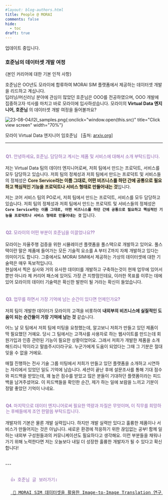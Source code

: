 ```yaml
---
#layout: blog-authors.html
title: People @ MORAI
comments: false
hide:
  - toc
draft: true
---
```


업데이트 중입니다.
 
### 호준님의 데이터셋 개발 여정
{본인 커리어에 대한 기본 인적 사항}

호준님은 OO년도 모라이에 합류하여 MORAI SIM 플랫폼에서 제공하는 데이터셋 개발을 리드하고 계십니다.<br>
딥러닝/머신러닝 분야에 관심이 많았던 호준님은 OOO를 전공하였으며, OOO  개발에 집중하고자 석사를 마치고 바로 모라이에 입사하셨습니다.
모라이의 **Virtual Data 엔지니어, 호준님** 의 데이터셋 개발 여정을 들어볼까요? 

![23-08-04/I2I_samples.png](hojun.jpg){:onclick="window.open(this.src)" title="Click view screen" width="70%"}
<figcaption> 모라이 Virtual Data 엔지니어 임호준님 &nbsp; [출처: <a href="https://arxiv.org/pdf/2101.08629.pdf" target="_blank"> arxiv.org</a>]</figcaption>

---
<br>

<h3 spellcheck="true" data-content-editable-leaf="true" contenteditable="false" style="max-width: 100%; width: 100%; white-space: pre-wrap; word-break: break-word; caret-color: rgb(55, 53, 47); padding: 3px 2px; font-family: Roboto, -apple-system, BlinkMacSystemFont, &quot;Segoe UI&quot;, Helvetica, &quot;Apple Color Emoji&quot;, Arial, sans-serif, &quot;Segoe UI Emoji&quot;, &quot;Segoe UI Symbol&quot;; font-weight: 550; font-size: 1em; line-height: 1.3; margin: 0px;"><span style="font-weight:550;color:rgba(144, 101, 176, 1);fill:rgba(144, 101, 176, 1)" data-token-index="0" class="notion-enable-hover">Q1. 안녕하세요, 호준님. 담당하고 계시는 제품 및 서비스에 대해서 소개 부탁드립니다.
</span></h3>

저는 Virtual Data 팀의 데이터 엔지니어로써, 저희 팀에서 만드는 프로덕트, 서비스를 모두 담당하고 있습니다. 저희 팀의 정체성과 저희 팀에서 만드는 프로덕트 및 서비스들의 정체성은 <span style="font-weight:600;background:rgba(251, 243, 219, 1)" data-token-index="1" class="notion-enable-hover">Core Service라는 이름 그대로, 어떤 비즈니스를 하던 간에 공통으로 필요하고 핵심적인 기능을 프로덕트나 서비스 형태로 만들어내는 것</span>입니다.

저는 코어 서비스 팀의 PO로서, 저희 팀에서 만드는 프로덕트, 서비스를 모두 담당하고 있습니다. 저희 팀의 정체성과 저희 팀에서 만드는 프로덕트 및 서비스들의 정체성은 **`Core Service라는 이름 그대로, 어떤 비즈니스를 하던 간에 공통으로 필요하고 핵심적인 기능을 프로덕트나 서비스 형태로 만들어내는 것`** 입니다.

<div spellcheck="true" placeholder=" " data-content-editable-leaf="true" contenteditable="false" style="max-width: 100%; width: 100%; white-space: pre-wrap; word-break: break-word; caret-color: rgb(55, 53, 47); padding: 3px 2px; min-height: 1em; color: rgb(55, 53, 47); -webkit-text-fill-color: rgba(55, 53, 47, 0.5);"></div>

<h3 spellcheck="true" data-content-editable-leaf="true" contenteditable="false" style="max-width: 100%; width: 100%; white-space: pre-wrap; word-break: break-word; caret-color: rgb(55, 53, 47); padding: 3px 2px; font-family: Roboto, -apple-system, BlinkMacSystemFont, &quot;Segoe UI&quot;, Helvetica, &quot;Apple Color Emoji&quot;, Arial, sans-serif, &quot;Segoe UI Emoji&quot;, &quot;Segoe UI Symbol&quot;; font-weight: 600; font-size: 1em; line-height: 1.3; margin: 0px;"><span style="font-weight:550;color:rgba(144, 101, 176, 1);fill:rgba(144, 101, 176, 1)" data-token-index="0" class="notion-enable-hover">Q2. 모라이의 어떤 부분이 호준님을 이끌었나요?? 
</span></h3>

모라이는 자율주행 검증을 위한 시뮬레이션 플랫폼을 풀스택으로 개발하고 있어요. 풀스택이란 말은 제품에 들어가는 모든 기술적 요소를 A 부터 Z까지 자체 개발하고 있다는 의미이기도 합니다. 
그중에서도  MORAI SIM에서 제공하는 가상의 데이터셋에 대한 기술력은 매우 독보적입니다. <br>
현실에서 찍은 실사와 거의 유사한 데이터를 개발하고 구축하는것이 현재 업무에 있어서 뿐만 아니라 제 커리어 패스에 있어도 가장 큰 지향점인데요, 이러한 목표를 이루는 데에 있어 모라이의 데이터 기술력은 확신한 발판이 될 거라는 확신이 들었습니다.

<div spellcheck="true" placeholder=" " data-content-editable-leaf="true" contenteditable="false" style="max-width: 100%; width: 100%; white-space: pre-wrap; word-break: break-word; caret-color: rgb(55, 53, 47); padding: 3px 2px; min-height: 1em; color: rgb(55, 53, 47); -webkit-text-fill-color: rgba(55, 53, 47, 0.5);"></div>

<h3 spellcheck="true" data-content-editable-leaf="true" contenteditable="false" style="max-width: 100%; width: 100%; white-space: pre-wrap; word-break: break-word; caret-color: rgb(55, 53, 47); padding: 3px 2px; font-family: Roboto, -apple-system, BlinkMacSystemFont, &quot;Segoe UI&quot;, Helvetica, &quot;Apple Color Emoji&quot;, Arial, sans-serif, &quot;Segoe UI Emoji&quot;, &quot;Segoe UI Symbol&quot;; font-weight: 600; font-size: 1em; line-height: 1.3; margin: 0px;"><span style="font-weight:550;color:rgba(144, 101, 176, 1);fill:rgba(144, 101, 176, 1)" data-token-index="0" class="notion-enable-hover">Q3. 업무를 하면서 가장 기억에 남는 순간이 있다면 언제인가요? 
</span></h3>

저희 팀이 개발한 데이터가 모라이의 고객을 비롯하여 **내외부의 비즈니스에 실질적인 도움이 되는 순간들이 가장 기억에 남는 것** 같습니다. 

어느 날 모 팀에서 저희 팀에 미팅을 요청했는데, 알고보니 저희가 만들고 있던 제품이 딱 필요했던 거예요. 당시 그 팀에서는 고객사를 사용자로 하는 웹사이트를 만드는데 회원가입과 인증 관련된 기능이 필요한 상황이었어요. 그래서 저희가 개발한 제품을 소개해드리니 딱이라고 말씀주시더라구요. 누군가에게 도움이 되었다는 그때 그 기분은 절대 잊을 수 없을 거에요.

매월 진행하는 전사 기술 그룹 미팅에서 저희가 만들고 있던 플랫폼을 소개하고 시연하는 자리에서 있었던 일도 기억에 남습니다. 세션이 끝난 후에 설문조사를 통해 기대 점수와 피드백을 받았는데, 꽤 높은 점수를 받았고 많은 분들이 기대하던 플랫폼이라는 피드백을 남겨주셨어요. 이 피드백들을 확인한 순간, 제가 하는 일에 보람을 느끼고 기분이 정말 좋았던 기억이 나네요.

<div spellcheck="true" placeholder=" " data-content-editable-leaf="true" contenteditable="false" style="max-width: 100%; width: 100%; white-space: pre-wrap; word-break: break-word; caret-color: rgb(55, 53, 47); padding: 3px 2px; min-height: 1em; color: rgb(55, 53, 47); -webkit-text-fill-color: rgba(55, 53, 47, 0.5);"></div>

<h3 spellcheck="true" data-content-editable-leaf="true" contenteditable="false" style="max-width: 100%; width: 100%; white-space: pre-wrap; word-break: break-word; caret-color: rgb(55, 53, 47); padding: 3px 2px; font-family: Roboto, -apple-system, BlinkMacSystemFont, &quot;Segoe UI&quot;, Helvetica, &quot;Apple Color Emoji&quot;, Arial, sans-serif, &quot;Segoe UI Emoji&quot;, &quot;Segoe UI Symbol&quot;; font-weight: 600; font-size: 1em; line-height: 1.3; margin: 0px;"><span style="font-weight:550;color:rgba(144, 101, 176, 1);fill:rgba(144, 101, 176, 1)" data-token-index="0" class="notion-enable-hover">Q4. 마지막으로 데이터 엔지니어로써 필요한 역량과 자질은 무엇이며, 이 직무를 희망하는 후배들에게 조언 한말씀 부탁드립니다.
</span></h3>
 
개발자의 기본은 물론 개발 실력입니다. 하지만 개발 실력만 있다고 훌륭한 제품이나 서비스가 만들어지는 것은 아닙니다. 새로운 환경에 적응하기 위한 끊임없는 공부! 함께 일하는 내외부 구성원들과의  커뮤니케이션도 필요하다고 생각해요. 이런 부분들을 채워나가기 위해 노력한다면 저는 오늘보다 내일 더 성장한 훌륭한 개발자가 될 수 있다고 확신합니다!

<div spellcheck="true" placeholder=" " data-content-editable-leaf="true" contenteditable="false" style="max-width: 100%; width: 100%; white-space: pre-wrap; word-break: break-word; caret-color: rgb(55, 53, 47); padding: 3px 2px; min-height: 1em; color: rgb(55, 53, 47); -webkit-text-fill-color: rgba(55, 53, 47, 0.5);"></div>
---

<pre>
  <span style="font-weight:550; color:rgba(144, 101, 176, 1);"> 
  👍 호준님 글 보러가기: 
  </span>
  <a href="../../2023/08/03/morai-sim-image-to-image-translation"> 🎱 MORAI SIM 데이터셋을 활용한 Image-to-Image Translation 연구 </a>
  
</pre>

